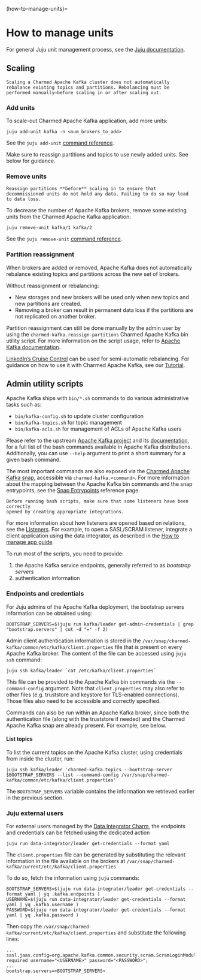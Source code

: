 (how-to-manage-units)=
# How to manage units

For general Juju unit management process, see the [Juju documentation](https://juju.is/docs/juju/manage-units).

## Scaling

```{note}
Scaling a Charmed Apache Kafka cluster does not automatically rebalance existing topics and partitions. Rebalancing must be performed manually—before scaling in or after scaling out.
```

### Add units

To scale-out Charmed Apache Kafka application, add more units:

```shell
juju add-unit kafka -n <num_brokers_to_add>
```

See the `juju add-unit` [command reference](https://documentation.ubuntu.com/juju/latest/reference/juju-cli/list-of-juju-cli-commands/add-unit/).

Make sure to reassign partitions and topics to use newly added units. See below for guidance.

### Remove units

```{caution}
Reassign partitions **before** scaling in to ensure that decommissioned units do not hold any data. Failing to do so may lead to data loss.
```

To decrease the number of Apache Kafka brokers, remove some existing units from the Charmed Apache Kafka application:

```shell
juju remove-unit kafka/1 kafka/2
```

See the `juju remove-unit` [command reference](https://documentation.ubuntu.com/juju/latest/reference/juju-cli/list-of-juju-cli-commands/remove-unit/).

### Partition reassignment

When brokers are added or removed, Apache Kafka does not automatically rebalance existing topics and partitions across the new set of brokers.

Without reassignment or rebalancing:

* New storages and new brokers will be used only when new topics and new partitions are created. 
* Removing a broker can result in permanent data loss if the partitions are not replicated on another broker.

Partition reassignment can still be done manually by the admin user by using the 
`charmed-kafka.reassign-partitions` Charmed Apache Kafka bin utility script. 
For more information on the script usage, refer to [Apache Kafka documentation](https://kafka.apache.org/documentation/#basic_ops_partitionassignment). 

[LinkedIn’s Cruise Control](https://github.com/linkedin/cruise-control) can be used for semi-automatic rebalancing. For guidance on how to use it with Charmed Apache Kafka, see our [Tutorial](tutorial-rebalance-partitions).

## Admin utility scripts

Apache Kafka ships with `bin/*.sh` commands to do various administrative tasks such as:

* `bin/kafka-config.sh` to update cluster configuration
* `bin/kafka-topics.sh` for topic management
* `bin/kafka-acls.sh` for management of ACLs of Apache Kafka users

Please refer to the upstream [Apache Kafka project](https://github.com/apache/kafka/tree/trunk/bin) and its [documentation](https://kafka.apache.org/documentation/#basic_ops),
for a full list of the bash commands available in Apache Kafka distributions.
Additionally, you can use `--help` argument to print a short summary for a given bash command.

The most important commands are also exposed via the [Charmed Apache Kafka snap](https://snapcraft.io/charmed-kafka),
accessible via `charmed-kafka.<command>`.
For more information about the mapping between the Apache Kafka bin commands and the snap entrypoints, see the [Snap Entrypoints](reference-snap-entrypoints) reference page.

```{caution}
Before running bash scripts, make sure that some listeners have been correctly 
opened by creating appropriate integrations. 
```

For more information about how listeners are opened based on relations, see the [Listeners](reference-apache-kafka-listeners).
For example, to open a SASL/SCRAM listener, integrate a client application using the data integrator, as described in the [How to manage app guide](../how-to/manage-applications).

To run most of the scripts, you need to provide:

1. the Apache Kafka service endpoints, generally referred to as *bootstrap servers*
2. authentication information

### Endpoints and credentials

For Juju admins of the Apache Kafka deployment, the bootstrap servers information can
be obtained using:

```shell
BOOTSTRAP_SERVERS=$(juju run kafka/leader get-admin-credentials | grep "bootstrap.servers" | cut -d "=" -f 2)
```

Admin client authentication information is stored in the
`/var/snap/charmed-kafka/common/etc/kafka/client.properties` file that is present on every Apache Kafka broker.
The content of the file can be accessed using `juju ssh` command:

```shell
juju ssh kafka/leader `cat /etc/kafka/client.properties`
```

This file can be provided to the Apache Kafka bin commands via the `--command-config`
argument. Note that `client.properties` may also refer to other files (e.g. truststore and keystore for TLS-enabled connections).
Those files also need to be accessible and correctly specified.

Commands can also be run within an Apache Kafka broker, since both the authentication
file (along with the truststore if needed) and the Charmed Apache Kafka snap are
already present. For example, see below.

#### List topics

To list the current topics on the Apache Kafka cluster, using credentials from inside the cluster, run:

```shell
juju ssh kafka/leader 'charmed-kafka.topics --bootstrap-server $BOOTSTRAP_SERVERS --list --command-config /var/snap/charmed-kafka/common/etc/kafka/client.properties'
```

The `BOOTSTRAP_SERVERS` variable contains the information we retrieved earlier in the previous section.

### Juju external users

For external users managed by the [Data Integrator Charm](https://charmhub.io/data-integrator), the endpoints and credentials can be fetched using the dedicated action

```shell
juju run data-integrator/leader get-credentials --format yaml
```

The `client.properties` file can be generated by substituting the relevant information in the
file available on the brokers at `/var/snap/charmed-kafka/current/etc/kafka/client.properties`

To do so, fetch the information using `juju` commands:

```shell
BOOTSTRAP_SERVERS=$(juju run data-integrator/leader get-credentials --format yaml | yq .kafka.endpoints )
USERNAME=$(juju run data-integrator/leader get-credentials --format yaml | yq .kafka.username )
PASSWORD=$(juju run data-integrator/leader get-credentials --format yaml | yq .kafka.password )
```

Then copy the `/var/snap/charmed-kafka/current/etc/kafka/client.properties` and substitute the following lines:

```shell
...
sasl.jaas.config=org.apache.kafka.common.security.scram.ScramLoginModule required username="<USERNAME>" password="<PASSWORD>";
...
bootstrap.servers=<BOOTSTRAP_SERVERS>
```
